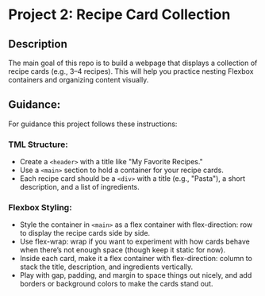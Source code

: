 # Project 2: Recipe Card Collection

## Description

The main goal of this repo is to build a webpage that displays a collection of recipe cards (e.g., 3–4 recipes). This will help you practice nesting Flexbox containers and organizing content visually.

## Guidance:

For guidance this project follows these instructions:

### TML Structure:
- Create a `<header>` with a title like "My Favorite Recipes."
- Use a `<main>` section to hold a container for your recipe cards.
- Each recipe card should be a `<div>` with a title (e.g., "Pasta"), a short description, and a list of ingredients.


### Flexbox Styling:
- Style the container in `<main>` as a flex container with flex-direction: row to display the recipe cards side by side.
- Use flex-wrap: wrap if you want to experiment with how cards behave when there’s not enough space (though keep it static for now).
- Inside each card, make it a flex container with flex-direction: column to stack the title, description, and ingredients vertically.
- Play with gap, padding, and margin to space things out nicely, and add borders or background colors to make the cards stand out.